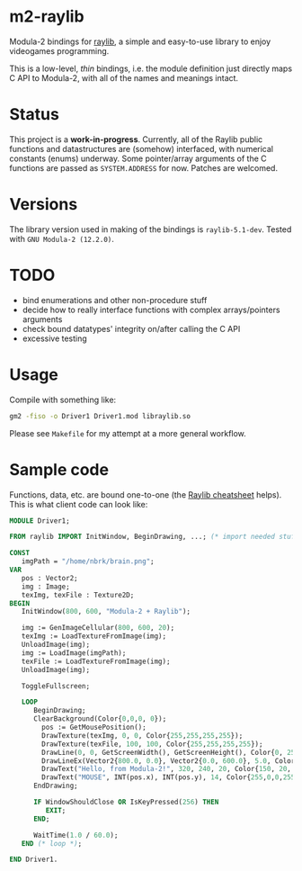 # m2-raylib
Modula-2 bindings for [raylib](http://www.raylib.com/), a simple and easy-to-use library to enjoy videogames programming.

This is a low-level, *thin* bindings, i.e. the module definition just directly maps C API to Modula-2, with all of the names
and meanings intact.

# Status
This project is a **work-in-progress**.
Currently, all of the Raylib public functions and datastructures are (somehow) interfaced, with numerical constants (enums) underway.
Some pointer/array arguments of the C functions are passed as `SYSTEM.ADDRESS` for now. Patches are welcomed.

# Versions
The library version used in making of the bindings is `raylib-5.1-dev`. 
Tested with `GNU Modula-2 (12.2.0)`.

# TODO
- bind enumerations and other non-procedure stuff
- decide how to really interface functions with complex arrays/pointers arguments
- check bound datatypes' integrity on/after calling the C API
- excessive testing

# Usage
Compile with something like:
``` sh
gm2 -fiso -o Driver1 Driver1.mod libraylib.so
```
Please see `Makefile` for my attempt at a more general workflow.

# Sample code
Functions, data, etc. are bound one-to-one (the [Raylib cheatsheet](https://www.raylib.com/cheatsheet/raylib_cheatsheet_v4.5.pdf) helps). This is what client code can look like:

``` modula-2
MODULE Driver1;

FROM raylib IMPORT InitWindow, BeginDrawing, ...; (* import needed stuff *)

CONST
   imgPath = "/home/nbrk/brain.png";
VAR
   pos : Vector2;
   img : Image;
   texImg, texFile : Texture2D;
BEGIN
   InitWindow(800, 600, "Modula-2 + Raylib");

   img := GenImageCellular(800, 600, 20);
   texImg := LoadTextureFromImage(img);
   UnloadImage(img);
   img := LoadImage(imgPath);
   texFile := LoadTextureFromImage(img);
   UnloadImage(img);

   ToggleFullscreen;

   LOOP
      BeginDrawing;
      ClearBackground(Color{0,0,0, 0});
        pos := GetMousePosition();
        DrawTexture(texImg, 0, 0, Color{255,255,255,255});
        DrawTexture(texFile, 100, 100, Color{255,255,255,255});
        DrawLine(0, 0, GetScreenWidth(), GetScreenHeight(), Color{0, 255, 0, 255});
        DrawLineEx(Vector2{800.0, 0.0}, Vector2{0.0, 600.0}, 5.0, Color{0, 0, 255, 255});
        DrawText("Hello, from Modula-2!", 320, 240, 20, Color{150, 20, 100,255});
        DrawText("MOUSE", INT(pos.x), INT(pos.y), 14, Color{255,0,0,255});
      EndDrawing;

      IF WindowShouldClose OR IsKeyPressed(256) THEN
         EXIT;
      END;

      WaitTime(1.0 / 60.0);
   END (* loop *);

END Driver1.
```
